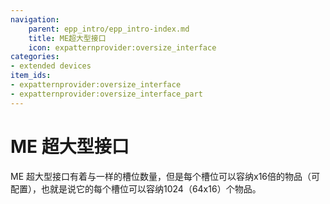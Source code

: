 ```yaml
---
navigation:
    parent: epp_intro/epp_intro-index.md
    title: ME超大型接口
    icon: expatternprovider:oversize_interface
categories:
- extended devices
item_ids:
- expatternprovider:oversize_interface
- expatternprovider:oversize_interface_part
---
```


# ME 超大型接口
<Row gap="20">
<BlockImage id="expatternprovider:oversize_interface" scale="8"></BlockImage>
<GameScene zoom="8" background="transparent">
  <ImportStructure src="../structure/cable_oversize_interface.snbt"></ImportStructure>
</GameScene>
</Row>
ME 超大型接口有着与<ItemLink id="expatternprovider:ex_interface" />一样的槽位数量，但是每个槽位可以容纳x16倍的物品（可配置），也就是说它的每个槽位可以容纳1024（64x16）个物品。
